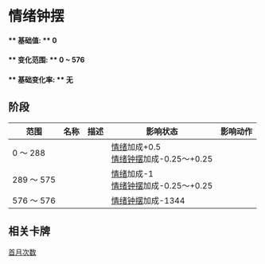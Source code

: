 # 情绪钟摆  
#### ** 基础值: ** 0   
#### ** 变化范围: ** 0 ~ 576  
#### ** 基础变化率: ** 无   
## 阶段  
范围  |  名称  |  描述  |  影响状态  |  影响动作  
----  |  ----  |  ----  |  ----  |  ----  
0 ～ 288  |    |    |  [情绪](Morale.md)加成+0.5<br>[情绪钟摆](MoodOscillator.md)加成-0.25～+0.25  |    
289 ～ 575  |    |    |  [情绪](Morale.md)加成-1<br>[情绪钟摆](MoodOscillator.md)加成-0.25～+0.25  |    
576 ～ 576  |    |    |  [情绪钟摆](MoodOscillator.md)加成-1344  |    
## 相关卡牌  
[首月次数](FirstMonthCounter.md)  


<script>document.title="情绪钟摆 - 卡牌生存百科 Card Survival Wiki";</script>